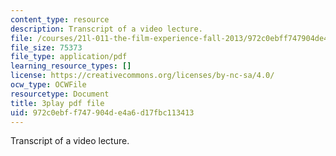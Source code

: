 ```yaml
---
content_type: resource
description: Transcript of a video lecture.
file: /courses/21l-011-the-film-experience-fall-2013/972c0ebff747904de4a6d17fbc113413_eO3RNUAFtDE.pdf
file_size: 75373
file_type: application/pdf
learning_resource_types: []
license: https://creativecommons.org/licenses/by-nc-sa/4.0/
ocw_type: OCWFile
resourcetype: Document
title: 3play pdf file
uid: 972c0ebf-f747-904d-e4a6-d17fbc113413
---
```

Transcript of a video lecture.